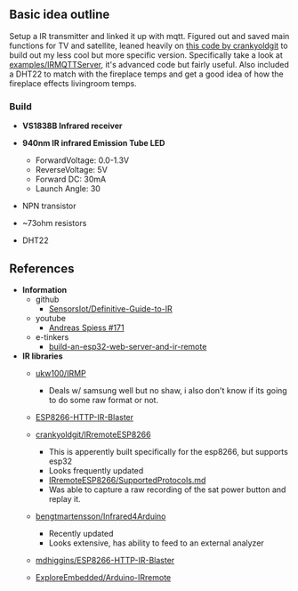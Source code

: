 ## Basic idea outline
Setup a IR transmitter and linked it up with mqtt. Figured out and saved main functions for TV and satellite, leaned heavily on [this code by crankyoldgit][crankyoldgitIRremoteESP8266] to build out my less cool but more specific version. Specifically take a look at [examples/IRMQTTServer], it's advanced code but fairly useful. Also included a DHT22 to match with the fireplace temps and get a good idea of how the fireplace effects livingroom temps.

### Build
- **VS1838B Infrared receiver**

- **940nm IR infrared Emission Tube LED**
   - ForwardVoltage: 0.0-1.3V
   - ReverseVoltage: 5V
   - Forward DC: 30mA
   - Launch Angle: 30
- NPN transistor
- ~73ohm resistors
- DHT22





## References


- **Information**
  - github
    - [SensorsIot/Definitive-Guide-to-IR]
  - youtube
    - [Andreas Spiess #171]
  - e-tinkers
    - [build-an-esp32-web-server-and-ir-remote]
- **IR libraries**
  - [ukw100/IRMP][ukw100IRMP]
    - Deals w/ samsung well but no shaw, i also don't know if its going to do some raw format or not.

  - [ESP8266-HTTP-IR-Blaster][esp8266HTTPIRBlaster]

  - [crankyoldgit/IRremoteESP8266][crankyoldgitIRremoteESP8266]
    - This is apperently built specifically for the esp8266, but supports esp32
    - Looks frequently updated
    - [IRremoteESP8266/SupportedProtocols.md][irremoteesp8266SupportedProtocols.md]
    - Was able to capture a raw recording of the sat power button and replay it.

  - [bengtmartensson/Infrared4Arduino][bengtmartenssonInfrared4Arduino]
      - Recently updated
      - Looks extensive, has ability to feed to an external analyzer

  - [mdhiggins/ESP8266-HTTP-IR-Blaster][mdhigginsESP8266HTTPIRBlaster]

  - [ExploreEmbedded/Arduino-IRremote][exploreembeddedArduinoIRremote]






[build-an-esp32-web-server-and-ir-remote]: https://www.e-tinkers.com/2019/11/build-an-esp32-web-server-and-ir-remote/

[irledsAndReceiver]: https://www.amazon.ca/dp/B07FFQ9B9H
[examples/IRMQTTServer]: https://github.com/crankyoldgit/IRremoteESP8266/tree/master/examples/IRMQTTServer

[Andreas Spiess #171]: https://www.youtube.com/watch?v=gADIb1Xw8PE

[SensorsIot/Definitive-Guide-to-IR]: https://github.com/SensorsIot/Definitive-Guide-to-IR/

[mdhigginsESP8266HTTPIRBlaster]: https://github.com/mdhiggins/ESP8266-HTTP-IR-Blaster/
[z3t0ArduinoIRremote]: https://github.com/z3t0/Arduino-IRremote
[sensorsiotESP32IRremote]: https://github.com/SensorsIot/Definitive-Guide-to-IR/tree/master/ESP32-IRremote
[sensorsiotIRMQTT_ESP32]: https://github.com/SensorsIot/Definitive-Guide-to-IR/tree/master/IRMQTT_ESP32
[crankyoldgitIRremoteESP8266]: https://github.com/crankyoldgit/IRremoteESP8266

[bengtmartenssonInfrared4Arduino]: https://github.com/bengtmartensson/Infrared4Arduino

[irremoteesp8266SupportedProtocols.md]: https://github.com/crankyoldgit/IRremoteESP8266/blob/master/SupportedProtocols.md

[exploreembeddedArduinoIRremote]: https://github.com/ExploreEmbedded/Arduino-IRremote

[esp8266HTTPIRBlaster]: https://github.com/mdhiggins/ESP8266-HTTP-IR-Blaster/

[ukw100IRMP]: https://github.com/ukw100/IRMP
